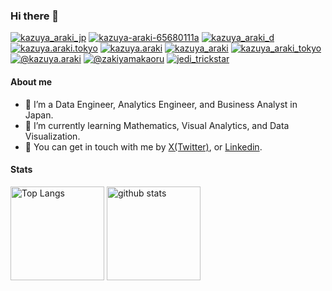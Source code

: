 ### Hi there 👋

[![kazuya_araki_jp](https://img.shields.io/badge/X(twitter)-000000?style=for-the-badge&logo=x&logoColor=white)](https://twitter.com/kazuya_araki_jp)
[![kazuya-araki-65680111a](https://img.shields.io/badge/LinkedIn-0077B5?style=for-the-badge&logo=linkedin&logoColor=white)](https://www.linkedin.com/in/kazuya-araki-65680111a/)
[![kazuya_araki_d](https://img.shields.io/badge/Wantedly-21BDDB?style=for-the-badge&logo=wantedly&logoColor=white)](https://www.wantedly.com/id/kazuya_araki_d)
[![kazuya.araki.tokyo](https://img.shields.io/badge/Facebook-1877F2?style=for-the-badge&logo=facebook&logoColor=white)](https://www.facebook.com/kazuya.araki.tokyo)
[![kazuya.araki](https://img.shields.io/badge/Tableau%20Public-E97627.svg?style=for-the-badge&logo=tableau&logoColor=white)](https://public.tableau.com/app/profile/kazuya.araki/vizzes)
[![kazuya_araki](https://img.shields.io/badge/Zenn-3EA8FF.svg?style=for-the-badge&logo=Zenn&logoColor=white)](https://zenn.dev/kazuya_araki)
[![kazuya_araki_tokyo](https://img.shields.io/badge/Speaker%20Deck-009287.svg?style=for-the-badge&logo=Speaker-Deck&logoColor=white)](https://speakerdeck.com/kazuya_araki_tokyo)
[![@kazuya.araki](https://img.shields.io/badge/Medium-000000.svg?style=for-the-badge&logo=Medium&logoColor=white)](https://medium.com/@kazuya.araki)
[![@zakiyamakaoru](https://img.shields.io/badge/steemit-04D6A7?style=for-the-badge&logo=steemit&logoColor=white)](https://steemit.com/@zakiyamakaoru)
[![jedi_trickstar](https://img.shields.io/badge/note-41C9B4?style=for-the-badge&logo=note&logoColor=white)](https://note.com/jedi_trickstar)


#### About me

- 🔭 I’m a Data Engineer, Analytics Engineer, and Business Analyst in Japan.
- 🌱 I’m currently learning Mathematics, Visual Analytics, and Data Visualization.
- 💬 You can get in touch with me by [X(Twitter)](https://twitter.com/kazuya_araki_jp), or [Linkedin](https://www.linkedin.com/in/kazuya-araki-65680111a/).

#### Stats

<p align="left">
  <img alt="Top Langs" height="150px" src="https://github-readme-stats.vercel.app/api/top-langs/?username=araki-ka&layout=compact&theme=dark" />
  <img alt="github stats" height="150px" src="https://github-readme-stats.vercel.app/api?username=araki-ka&show_icons=true&count_private=true&theme=dark" />
</p>
